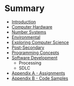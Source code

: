 # Summary

* [Introduction](README.md)
* [Computer Hardware](computer_hardware.md)
* [Number Systems](number_systems.md)
* [Environmental](environmental.md)
* [Exploring Computer Science](exploringcomputer_science.md)
* [Post-Secondary](post-secondary.md)
* [Programming Concepts](programming_concepts.md)
* [Software Development](software_development.md)
   * Processing
   * SDLC
* [Appendix A - Assignments](appendix_a_-_assignments.md)
* [Appendix B - Code Samples](appendix_b_-_code_samples.md)

